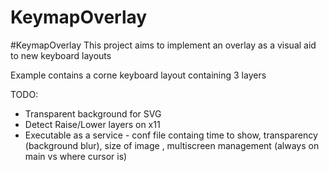 # KeymapOverlay
#KeymapOverlay
This project aims to implement an overlay as a visual aid to new keyboard layouts

Example contains a corne keyboard layout containing 3 layers 

TODO:
* Transparent background for SVG
* Detect Raise/Lower layers on x11
* Executable as a service - conf file containg time to show, transparency (background blur), size of image , multiscreen management (always on main vs where cursor is)

